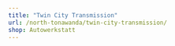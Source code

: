 ```yaml
---
title: "Twin City Transmission"
url: /north-tonawanda/twin-city-transmission/
shop: Autowerkstatt
---
```

